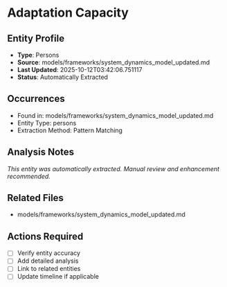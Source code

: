 # Adaptation Capacity

## Entity Profile
- **Type**: Persons
- **Source**: models/frameworks/system_dynamics_model_updated.md
- **Last Updated**: 2025-10-12T03:42:06.751117
- **Status**: Automatically Extracted

## Occurrences
- Found in: models/frameworks/system_dynamics_model_updated.md
- Entity Type: persons
- Extraction Method: Pattern Matching

## Analysis Notes
*This entity was automatically extracted. Manual review and enhancement recommended.*

## Related Files
- models/frameworks/system_dynamics_model_updated.md

## Actions Required
- [ ] Verify entity accuracy
- [ ] Add detailed analysis
- [ ] Link to related entities
- [ ] Update timeline if applicable
